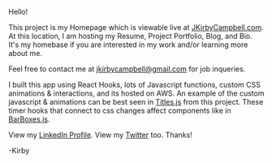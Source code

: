 Hello!

This project is my Homepage which is viewable live at [JKirbyCampbell.com](https://jkirbycampbell.com).
At this location, I am hosting my Resume, Project Portfolio, Blog, and Bio. It's my homebase if you are interested in my work and/or learning more about me.

Feel free to contact me at jkirbycampbell@gmail.com for job inqueries.

I built this app using React Hooks, lots of Javascript functions, custom CSS animations & interactions, and its hosted on AWS.
An example of the custom javascript & animations can be best seen in [Titles.js](https://github.com/kirbycampbell/homepage/blob/master/src/Containers/Titles.js) from this project.
These timer hooks that connect to css changes affect components like in [BarBoxes.js](https://github.com/kirbycampbell/homepage/blob/master/src/Containers/BarBoxies.js).

View my [LinkedIn Profile](https://www.linkedin.com/in/jkirbycampbell/).
View my [Twitter](https://twitter.com/CoderDabe1000) too.
Thanks!

-Kirby
